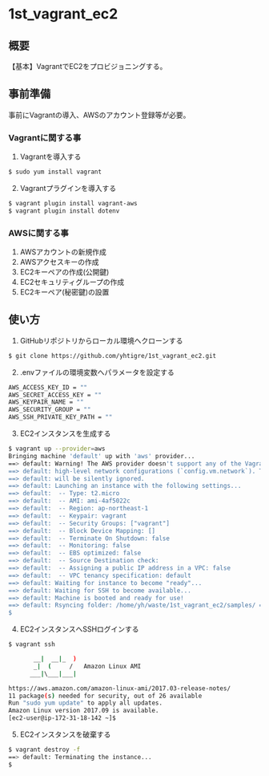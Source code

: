 # 1st_vagrant_ec2

## 概要
【基本】VagrantでEC2をプロビジョニングする。

## 事前準備
事前にVagrantの導入、AWSのアカウント登録等が必要。

### Vagrantに関する事
1. Vagrantを導入する

```Bash
$ sudo yum install vagrant
```

2. Vagrantプラグインを導入する

```Bash
$ vagrant plugin install vagrant-aws
$ vagrant plugin install dotenv
```

### AWSに関する事
1. AWSアカウントの新規作成
2. AWSアクセスキーの作成
3. EC2キーペアの作成(公開鍵)
4. EC2セキュリティグループの作成
5. EC2キーペア(秘密鍵)の設置

## 使い方
1. GitHubリポジトリからローカル環境へクローンする

```Bash
$ git clone https://github.com/yhtigre/1st_vagrant_ec2.git
```

2. .envファイルの環境変数へパラメータを設定する

```Bash
AWS_ACCESS_KEY_ID = ""
AWS_SECRET_ACCESS_KEY = ""
AWS_KEYPAIR_NAME = ""
AWS_SECURITY_GROUP = ""
AWS_SSH_PRIVATE_KEY_PATH = ""
```

3. EC2インスタンスを生成する

```Bash
$ vagrant up --provider=aws
Bringing machine 'default' up with 'aws' provider...
==> default: Warning! The AWS provider doesn't support any of the Vagrant
==> default: high-level network configurations (`config.vm.network`). They
==> default: will be silently ignored.
==> default: Launching an instance with the following settings...
==> default:  -- Type: t2.micro
==> default:  -- AMI: ami-4af5022c
==> default:  -- Region: ap-northeast-1
==> default:  -- Keypair: vagrant
==> default:  -- Security Groups: ["vagrant"]
==> default:  -- Block Device Mapping: []
==> default:  -- Terminate On Shutdown: false
==> default:  -- Monitoring: false
==> default:  -- EBS optimized: false
==> default:  -- Source Destination check: 
==> default:  -- Assigning a public IP address in a VPC: false
==> default:  -- VPC tenancy specification: default
==> default: Waiting for instance to become "ready"...
==> default: Waiting for SSH to become available...
==> default: Machine is booted and ready for use!
==> default: Rsyncing folder: /home/yh/waste/1st_vagrant_ec2/samples/ => /vagrant
$
```

4. EC2インスタンスへSSHログインする

```Bash
$ vagrant ssh

       __|  __|_  )
       _|  (     /   Amazon Linux AMI
      ___|\___|___|

https://aws.amazon.com/amazon-linux-ami/2017.03-release-notes/
11 package(s) needed for security, out of 26 available
Run "sudo yum update" to apply all updates.
Amazon Linux version 2017.09 is available.
[ec2-user@ip-172-31-18-142 ~]$
```

5. EC2インスタンスを破棄する

```Bash
$ vagrant destroy -f
==> default: Terminating the instance...
$
```

